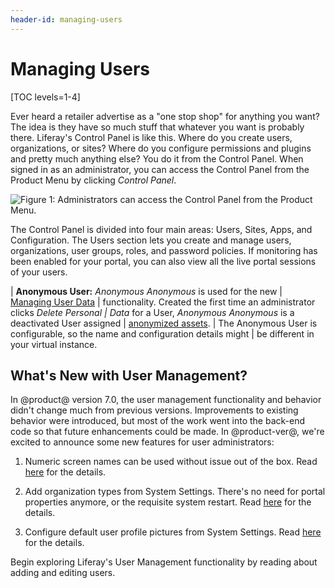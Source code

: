 ```yaml
---
header-id: managing-users
---
```


# Managing Users

[TOC levels=1-4]

Ever heard a retailer advertise as a "one stop shop" for anything you want? The
idea is they have so much stuff that whatever you want is probably there.
Liferay's Control Panel is like this. Where do you create users, organizations,
or sites? Where do you configure permissions and plugins and pretty much
anything else? You do it from the Control Panel. When signed in as an
administrator, you can access the Control Panel from the Product Menu by
clicking *Control Panel*.

![Figure 1: Administrators can access the Control Panel from the Product Menu.](../../images/usrmgmt-control-panel.png)

The Control Panel is divided into four main areas: Users, Sites, Apps,
and Configuration. The Users section lets you create and manage users,
organizations, user groups, roles, and password policies. If monitoring has been
enabled for your portal, you can also view all the live portal sessions of your
users.

<!--That's what this section of articles describes: User Management. Use these links
to navigate quickly to the content you want:

- [Users](/docs/7-1/user/-/knowledge_base/u/users-and-organizations)
    - [Adding, Editing, and Deleting Users](/docs/7-1/user/-/knowledge_base/u/adding-editing-and-deleting-users)
    - [Important Additional User Management Topics](/docs/7-1/user/-/knowledge_base/u/user-management-additional-topics)
- [Organizations](/docs/7-1/user/-/knowledge_base/u/organizations)
    - [Managing Organizations](/docs/7-1/user/-/knowledge_base/u/managing-organizations)
- [Roles and Permissions](/docs/7-1/user/-/knowledge_base/u/roles-and-permissions)
    - [Managing Roles](/docs/7-1/user/-/knowledge_base/u/managing-roles)
    - [Defining Role Permissions](/docs/7-1/user/-/knowledge_base/u/defining-role-permissions)
- [User Groups](/docs/7-1/user/-/knowledge_base/u/user-groups)

These articles are planned but not yet written:

- Password Policies(/discover/portal/-/knowledge_base/7-1/password-policies)
- Monitoring Users(/discover/portal/-/knowledge_base/7-1/monitoring-users)
- Auditing Users(/discover/portal/-/knowledge_base/7-1/auditing-users)
-->

| **Anonymous User:** *Anonymous Anonymous* is used for the new
| [Managing User Data](/docs/7-1/user/-/knowledge_base/u/managing-user-data)
| functionality. Created the first time an administrator clicks *Delete Personal
| Data* for a User, *Anonymous Anonymous* is a deactivated User assigned
| [anonymized assets](/docs/7-1/user/-/knowledge_base/u/managing-user-data#anonymizing-data).
| The Anonymous User is configurable, so the name and configuration details might
| be different in your virtual instance.


## What's New with User Management?

In @product@ version 7.0, the user management functionality and behavior didn't
change much from previous versions. Improvements to existing behavior were
introduced, but most of the work went into the back-end code so that future
enhancements could be made. In @product-ver@, we're excited to announce some new
features for user administrators:

1.  Numeric screen names can be used without issue out of the box. Read
    [here](/docs/7-1/user/-/knowledge_base/u/user-management-additional-topics#numeric-screen-names) 
    for the details.

2.  Add organization types from System Settings. There's no need for portal
    properties anymore, or the requisite system restart. Read
    [here](/docs/7-1/user/-/knowledge_base/u/managing-organizations#organization-types) 
    for the details.

3.  Configure default user profile pictures from System Settings. Read
    [here](/docs/7-1/user/-/knowledge_base/u/user-management-additional-topics#user-profile-pictures) 
    for the details.

Begin exploring Liferay's User Management functionality by reading about
adding and editing users. 

<!-- Perhaps make a table showing similarities and differences between the
parallel sites vs. portal-wide user functionality
-->
